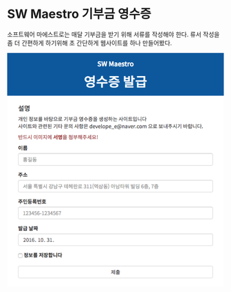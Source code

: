 # SW Maestro 기부금 영수증

소프트웨어 마에스트로는 매달 기부금을 받기 위해 서류를 작성해야 한다.
류서 작성을 좀 더 간편하게 하기위해 초 간단하게 웹사이트를 하나 만들어봤다.

![](https://github.com/SteaI/ReceiptGenerator/blob/master/screenshot.png?raw=true)
